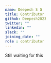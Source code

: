 ```yaml
---
name: Deepesh S G
title: Contributor
github: Deepesh2023
twitter: ""
linkedin: ""
slack: ""
joining_date: ""
role : contributor
---
```


Still waiting for this
